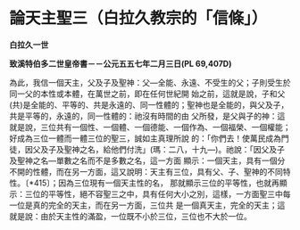 # 論天主聖三（白拉久教宗的「信條」）


**白拉久一世**

**致溪特伯多二世皇帝書－－公元五五七年二月三日(PL 69,407D)**





為此，我信一個天主，父及子及聖神：父—全能、永遠、不受生的父；子則受生於同一父的本性或本體，在萬世之前，即在任何世紀開
始之前，這就是說，子和父(共)是全能的、平等的、共是永遠的、同一性體的；聖神也是全能的，與父及子，共是平等的，永遠的，同一性體的：祂沒有時間的由
父所發，是父與子的神：這就是說，三位共有一個性、一個體、一個德能、一個作為、一個福榮、一個權能；好成為三位一體而一體三位的聖三，誠如主真理所說
的：「你們去！使萬民成為門徒，因父及子及聖神之名，給他們付洗」(瑪：二八，十九—)。祂說：「因父及子及聖神之名—單數之名而不是多數之名，這一方面
顯示：一個天主，具有一個分不開的性體，而在另一方面，這又說明：天主有三位，具有父、子、聖神的不同特性。〔*415〕；因為三位現有一個天主性的名，
那就顯示三位的平等性，也就再顯示：三位的平等性，絕不容聖三之中，具有任何大小之別，這樣，一方面聖三中每一位是真的完全的天主，而在另一方面，三位共
是一個真天主，完全的天主；這就是說：由於天主性的滿盈，一位既不小於三位，三位也不大於一位。

